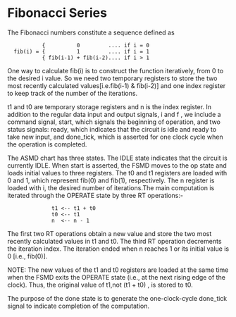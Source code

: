 
# Fibonacci Series



The Fibonacci numbers constitute a sequence defined as

               {          0         .... if i = 0 
      fib(i) = {          1	        .... if i = 1
               { fib(i-1) + fib(i-2).... if i > 1

One way to calculate fib(i) is to construct the function iteratively, from 0 to the desired i value.
So we need two temporary registers to store the two most recently calculated values[i.e.fib(i-1) & fib(i-2)] and one index register to keep track of the number of the iterations.

t1 and t0 are temporary storage registers and n is the index register. In addition to the regular data input and output signals, i and f , we include a command signal, start, which signals the beginning of operation, and two status signals: ready, which indicates that the circuit is idle and ready to take new input, and done_tick, which is asserted for one clock cycle when the operation is completed.

The ASMD chart has three states. The IDLE state indicates that the circuit is currently IDLE. When start is asserted, the FSMD moves to the op state and loads initial values to three registers. The t0 and t1 registers are loaded with 0 and 1, which represent fib(0) and fib(1), respectively. The n register is loaded with i, the desired number of iterations.The main computation is iterated through the OPERATE state by three RT operations:-

                  t1 <-- t1 + t0
                  t0 <-- t1
                  n  <-- n - 1
The first two RT operations obtain a new value and store the two most recently calculated values in t1 and t0. The third RT operation decrements the iteration index. The iteration ended when n reaches 1 or its initial value is 0 [i.e., fib(0)].

NOTE: The new values of the t1 and t0 registers are loaded at the same time when the FSMD exits the OPERATE state (i.e., at the next rising edge of the clock). Thus, the original value of t1,not (t1 + t0) , is stored to t0. 

The purpose of the done state is to generate the one-clock-cycle done_tick signal to indicate completion of the computation.
